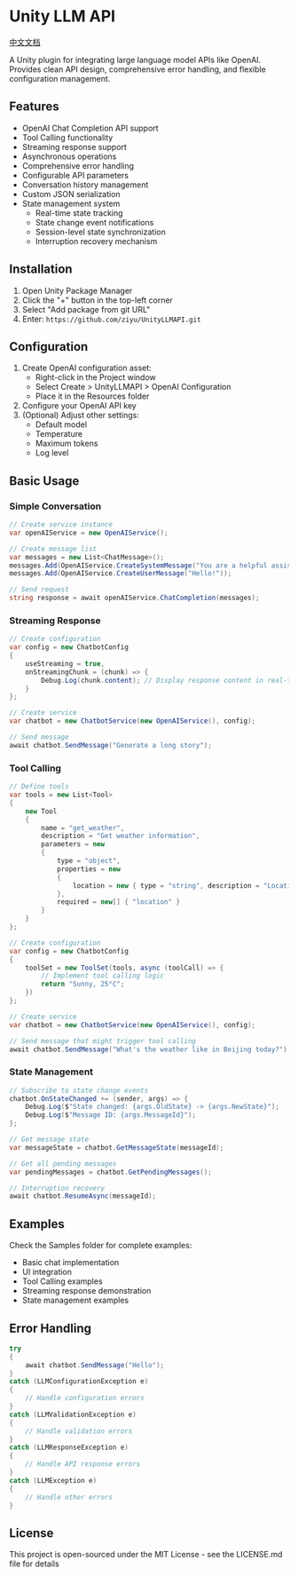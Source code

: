 # Unity LLM API

[中文文档](README_CN.md)

A Unity plugin for integrating large language model APIs like OpenAI. Provides clean API design, comprehensive error handling, and flexible configuration management.

## Features

- OpenAI Chat Completion API support
- Tool Calling functionality
- Streaming response support
- Asynchronous operations
- Comprehensive error handling
- Configurable API parameters
- Conversation history management
- Custom JSON serialization
- State management system
  - Real-time state tracking
  - State change event notifications
  - Session-level state synchronization
  - Interruption recovery mechanism

## Installation

1. Open Unity Package Manager
2. Click the "+" button in the top-left corner
3. Select "Add package from git URL"
4. Enter: `https://github.com/ziyu/UnityLLMAPI.git`

## Configuration

1. Create OpenAI configuration asset:
   - Right-click in the Project window
   - Select Create > UnityLLMAPI > OpenAI Configuration
   - Place it in the Resources folder
2. Configure your OpenAI API key
3. (Optional) Adjust other settings:
   - Default model
   - Temperature
   - Maximum tokens
   - Log level

## Basic Usage

### Simple Conversation
```csharp
// Create service instance
var openAIService = new OpenAIService();

// Create message list
var messages = new List<ChatMessage>();
messages.Add(OpenAIService.CreateSystemMessage("You are a helpful assistant."));
messages.Add(OpenAIService.CreateUserMessage("Hello!"));

// Send request
string response = await openAIService.ChatCompletion(messages);
```

### Streaming Response
```csharp
// Create configuration
var config = new ChatbotConfig 
{
    useStreaming = true,
    onStreamingChunk = (chunk) => {
        Debug.Log(chunk.content); // Display response content in real-time
    }
};

// Create service
var chatbot = new ChatbotService(new OpenAIService(), config);

// Send message
await chatbot.SendMessage("Generate a long story");
```

### Tool Calling
```csharp
// Define tools
var tools = new List<Tool> 
{
    new Tool 
    {
        name = "get_weather",
        description = "Get weather information",
        parameters = new 
        {
            type = "object",
            properties = new 
            {
                location = new { type = "string", description = "Location" }
            },
            required = new[] { "location" }
        }
    }
};

// Create configuration
var config = new ChatbotConfig 
{
    toolSet = new ToolSet(tools, async (toolCall) => {
        // Implement tool calling logic
        return "Sunny, 25°C";
    })
};

// Create service
var chatbot = new ChatbotService(new OpenAIService(), config);

// Send message that might trigger tool calling
await chatbot.SendMessage("What's the weather like in Beijing today?");
```

### State Management
```csharp
// Subscribe to state change events
chatbot.OnStateChanged += (sender, args) => {
    Debug.Log($"State changed: {args.OldState} -> {args.NewState}");
    Debug.Log($"Message ID: {args.MessageId}");
};

// Get message state
var messageState = chatbot.GetMessageState(messageId);

// Get all pending messages
var pendingMessages = chatbot.GetPendingMessages();

// Interruption recovery
await chatbot.ResumeAsync(messageId);
```

## Examples

Check the Samples folder for complete examples:
- Basic chat implementation
- UI integration
- Tool Calling examples
- Streaming response demonstration
- State management examples

## Error Handling

```csharp
try 
{
    await chatbot.SendMessage("Hello");
} 
catch (LLMConfigurationException e) 
{
    // Handle configuration errors
} 
catch (LLMValidationException e) 
{
    // Handle validation errors
} 
catch (LLMResponseException e) 
{
    // Handle API response errors
} 
catch (LLMException e) 
{
    // Handle other errors
}
```

## License

This project is open-sourced under the MIT License - see the LICENSE.md file for details